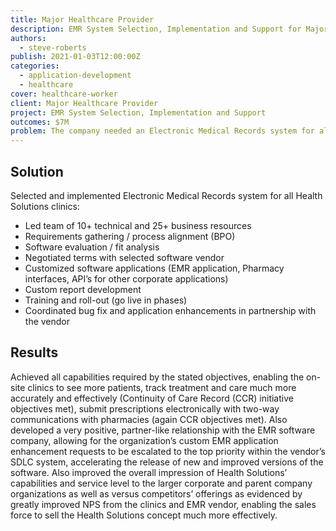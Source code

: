 ```yaml
---
title: Major Healthcare Provider
description: EMR System Selection, Implementation and Support for Major Healthcare Services Company
authors:
  - steve-roberts
publish: 2021-01-03T12:00:00Z
categories:
  - application-development
  - healthcare
cover: healthcare-worker
client: Major Healthcare Provider
project: EMR System Selection, Implementation and Support
outcomes: $7M
problem: The company needed an Electronic Medical Records system for all of its on-site clinics, including electronic file transmission capabilities with pharmacies as well as reporting requirements within the clinics and back to corporate. The legacy system was ineffective functionally, highly manual, and did not scale as required by the growth of the business.
---
```


## Solution

Selected and implemented Electronic Medical Records system for all Health Solutions clinics:

- Led team of 10+ technical and 25+ business resources
- Requirements gathering / process alignment (BPO)
- Software evaluation / fit analysis
- Negotiated terms with selected software vendor
- Customized software applications (EMR application, Pharmacy interfaces, API’s for other corporate applications)
- Custom report development
- Training and roll-out (go live in phases)
- Coordinated bug fix and application enhancements in partnership with the vendor

## Results

Achieved all capabilities required by the stated objectives, enabling the on-site clinics to see more patients, track treatment and care much more accurately and effectively (Continuity of Care Record (CCR) initiative objectives met), submit prescriptions electronically with two-way communications with pharmacies (again CCR objectives met). Also developed a very positive, partner-like relationship with the EMR software company, allowing for the organization’s custom EMR application enhancement requests to be escalated to the top priority within the vendor’s SDLC system, accelerating the release of new and improved versions of the software. Also improved the overall impression of Health Solutions’ capabilities and service level to the larger corporate and parent company organizations as well as versus competitors’ offerings as evidenced by greatly improved NPS from the clinics and EMR vendor, enabling the sales force to sell the Health Solutions concept much more effectively.
